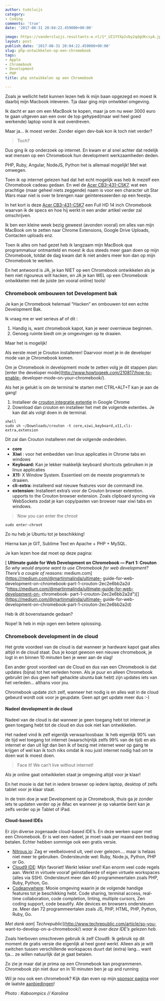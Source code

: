 ```yaml
---
author: tvdsluijs
category:
- Coding
comments: 'true'
date: '2017-08-31 20:04:22.459000+00:00'

image: https://vandersluijs.resultants-e.nl/1*_UI1YYXp2vby2qdgUKcsyA.jpeg
layout: post
publish_date: '2017-08-31 20:04:22.459000+00:00'
slug: php-ontwikkelen-op-een-chromebook
tags:
- Apple
- Chromebook
- Development
- PHP
title: php ontwikkelen op een Chromebook

---
```

Zoals je wellicht hebt kunnen lezen heb ik mijn baan opgezegd en moest ik
daarbij mijn Macbook inleveren. Tja daar ging mijn ontwikkel omgeving.

Ik dacht er aan om een MacBook te kopen, maar ja om nu weer 3000 euro te gaan
uitgeven aan een over de top gehyped(maar wel heel goed werkende) laptop vond
ik wat overdreven.
<!--more-->
Maar ja… ik moest verder. Zonder eigen dev-bak kon ik toch niet verder?

> Toch?

Dus ging ik op onderzoek op internet. En kwam er al snel achter dat redelijk
wat mensen op een Chromebook hun development werkzaamheden deden.

PHP, Ruby, Angular, NodeJS, Python het is allemaal mogelijk! Met wat omwegen.

Toen ik op internet gelezen had dat het echt mogelijk was heb ik mezelf een
Chromebook cadeau gedaan. En wel de [Acer
CB3–431-C5K7](https://partner.bol.com/click/click?p=2&t=url&s=33431&f=TXL&url=https%3A%2F%2Fwww.bol.com%2Fnl%2Fp%2Facer-14-cb3-431-c5k7-chromebook-14-inch%2F9200000057985519%2F&name=Acer%2014%20CB3-431-C5K7%20-%20Chromebook%20-%2014%20Inch),
wat een prachtige (maar geheel niets zeggende) naam is voor een character uit
Star Wars maar niet is over te brengen naar geïnteresseerden op een feestje.

In het kort is deze [Acer
CB3–431-C5K7](https://partner.bol.com/click/click?p=2&t=url&s=33431&f=TXL&url=https%3A%2F%2Fwww.bol.com%2Fnl%2Fs%2Fchromebook%2F&name=chromebook%20Computer%20kopen%3F%20Alle%20Computers%20online)
een Full HD 14 inch Chromebook waarvan ik de specs en hoe hij werkt in een
ander artikel verder zal omschrijven.

Ik ben een kleine week bezig geweest (avonden vooral) om alles van mijn
MacBook om te zetten naar Chrome Extensions, Google Drive Uploads, Contacten
uploads enz.

Toen ik alles om had gezet heb ik langzaam mijn MacBook qua programmatuur
ontmanteld en moest ik dus steeds meer gaan doen op mijn Chromebook, totdat de
dag kwam dat ik niet anders meer kon dan op mijn Chromebook te werken.

En het antwoord is JA, je kan NIET op een Chromebook ontwikkelen als je hem
niet rigoureus wilt hacken, en JA je kan WEL op een Chromebook ontwikkelen met
de juiste (en vooral online) tools!

### Chromebook ombouwen tot Development bak

Je kan je Chromebook helemaal “Hacken” en ombouwen tot een echte Development
Bak.

Ik vraag me er wel serieus af of dit :

  1. Handig is, want chromebook kapot, kan je weer overnieuw beginnen.
  2. Genoeg ruimte biedt om je omgevingen op te draaien.

Maar het is mogelijk!

Als eerste moet je Crouton installeren! Daarvoor moet je in de developer mode
van je Chromebook komen.

Om je Chromebook in development mode te zetten volg je dit stappen plan:
[enter the developer mode](http://www.howtogeek.com/210817/how-to-enable-
developer-mode-on-your-chromebook/).

Als het je gelukt is om de terminal te starten met CTRL+ALT+T kan je aan de
gang!

  1. Installeer de [crouton integratie extentie](https://chrome.google.com/webstore/detail/crouton-integration/gcpneefbbnfalgjniomfjknbcgkbijom) in Google Chrome
  2. Download dan crouton en installeer het met de volgende extenties. Je kan dat als volgt doen in de terminal.

    
    
    shell  
    sudo sh ~/Downloads/crouton -t core,xiwi,keyboard,x11,cli-extra,extension

Dit zal dan Crouton installeren met de volgende onderdelen.

  *  **core**
  *  **Xiwi** : voor het embedden van linux applicaties in Chrome tabs en windows
  *  **Keyboard:** Kan je lekker makkelijk keyboard shortcuts gebruiken in je linux applicaties
  *  **X11:** X Window System. Essentieel om de meeste programma’s te draaien.
  *  **cli-extra:** installeerd wat nieuwe features voor de commandl ine.
  *  **extension:** Installeert extra’s voor de Crouton browser extention. upports to the Crouton browser extension. Zoals clipboard syncing via WebSockets zodat je kan copy/pasten van browser naar xiwi tabs en windows.

> Now you can enter the chroot

    
    
    sudo enter-chroot

Zo nu heb je Ubuntu tot je beschikking!

Hierna kan je GIT, Sublime Text en Apache + PHP + MySQL.

Je kan lezen hoe dat moet op deze pagina:

[ **Ultimate guide for Web Development on Chromebook — Part 1: Crouton**  
 _So why would anyone want to use Chromebook for web development? There’s a
couple of reasons:_ medium.com](https://medium.com/@martinmalinda/ultimate-
guide-for-web-development-on-chromebook-part-1-crouton-2ec2e6bb2a2d
"https://medium.com/@martinmalinda/ultimate-guide-for-web-development-on-
chromebook-
part-1-crouton-2ec2e6bb2a2d")[](https://medium.com/@martinmalinda/ultimate-
guide-for-web-development-on-chromebook-part-1-crouton-2ec2e6bb2a2d)

Heb ik dit bovenstaande gedaan?

Nope! Ik heb in mijn ogen een betere oplossing.

### Chromebook development in de cloud

Het grote voordeel van de cloud is dat wanneer je hardware kapot gaat alles
altijd in de cloud staat. Dus je koopt gewoon een nieuwe chromebook, je logt
in en binnen 10 minuten ben je weer aan de slag!

Een ander groot voordeel van de Cloud en dus van een Chromebook is dat updates
(bijna) tot het verleden horen. Als je puur en alleen Chromebook gebruikt (en
dus geen half gehackte ubuntu bak hebt) zijn updates iets van het verleden…
althans voor jou.

Chromebook update zich zelf, wanneer het nodig is en alles wat in de cloud
gebeurd wordt ook voor je geupdate. Geen apt get update meer dus :-)

#### Nadeel development in de cloud

Nadeel van de cloud is dat wanneer je geen toegang hebt tot internet je geen
toegang hebt tot de cloud en dus ook niet kan ontwikkelen.

Het nadeel vind ik zelf eigenlijk verwaarloosbaar. Ik heb eigenlijk 90% van de
tijd wel toegang tot internet (waarschijnlijk zelfs 99% van de tijd) en als
internet er dan uit ligt dan ben ik of bezig met internet weer op gang te
krijgen of wel kan ik toch niks omdat ik nou juist internet nodig had om te
doen wat ik moest doen.

> Face it! We can’t live without internet!

Als je online gaat ontwikkelen staat je omgeving altijd voor je klaar!

En het mooie is dat het in iedere browser op iedere laptop, desktop of zelfs
tablet voor je klaar staat.

In de trein doe je wat Development op je Chromebook, thuis ga je zonder iets
te updaten verder op je iMac en wanneer je op vakantie bent kan je zelfs
verder op je Tablet of iPad.

#### Cloud-based IDEs

Er zijn diverse zogenaade cloud-based IDE’s. En deze werken super met een
Chromebook. Er is wel een nadeel, je moet vaak per maand een bedrag betalen.
Echter hebben sommige ook een gratis versie.

  * [Nitrous.io](https://www.nitrous.io/): Zag er veelbelovend uit, veel over gelezen…. maar is helaas niet meer te gebruiken. Ondersteunde wel: Ruby, Node.js, Python, PHP or Go.
  * [Cloud9 IDE](https://c9.io/): Mijn favoriet! Werkt lekker snel! Kan enorm veel code regels aan. Werkt in virtuele vooraf geïnstalleerde of eigen virtuele workspaces (alles via SSH). Ondersteunt meer dan 40 programmeertalen zoals PHP, Ruby, Python, Go.
  * [Codeanywhere](https://codeanywhere.com/): Mooie omgeving waarin je de volgende handige features tot je beschikking hebt. Code sharing, terminal access, real-time collaboration, code completion, linting, multiple cursors, Zen coding support, code beautify. Alle devices en browsers ondersteuen ze. Meer dan 72 programmeertalen zoals JS, PHP, HTML, PHP, Python, Ruby, Go.

 _Met dank aan_[ _Techrepublic_](http://www.techrepublic.com/article/so-you-
want-to-develop-on-a-chromebook/) _waar ik over deze IDE’s gelezen heb._

Zoals hierboven omschreven gebruik ik zelf Cloud9. Ik gebruik op dit moment de
gratis versie die eigenlijk al heel goed werkt. Alleen als je wilt switchen
tussen verschillende workspaces duurt dat (extra) lang… want tja… ze willen
natuurlijk dat je gaat betalen.

Zo zie je maar dat je prima op een Chromebook kan programmeren. Chromebook
zijn niet duur en in 10 minuten ben je up and running

Wil je nou ook een chromebook? Kijk dan even op mijn [sponsor
pagina](https://partner.bol.com/click/click?p=2&t=url&s=33431&f=TXL&url=https%3A%2F%2Fwww.bol.com%2Fnl%2Fs%2Fchromebook%2F&name=chromebook%20Computer%20kopen%3F%20Alle%20Computers%20online)
voor de laatste
[aanbiedingen](https://partner.bol.com/click/click?p=2&t=url&s=33431&f=TXL&url=https%3A%2F%2Fwww.bol.com%2Fnl%2Fs%2Fchromebook%2F&name=chromebook%20Computer%20kopen%3F%20Alle%20Computers%20online)!

 _Photo : Kaboompics // Karolina_

